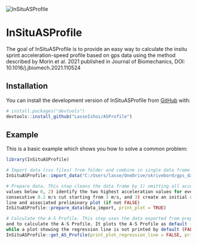 ![InSituASProfile](https://user-images.githubusercontent.com/98103290/153732197-a9744cff-857e-40d2-bfcc-05ecba893076.png)


<!-- README.md is generated from README.Rmd. Please edit that file -->

# InSituASProfile

<!-- badges: start -->
<!-- badges: end -->

The goal of InSituASProfile is to provide an easy way to calculate the
insitu sprint acceleration-speed profile based on gps data using the
method described by Morin et al. 2021 published in Journal of
Biomechanics, DOI: 10.1016/j.jbiomech.2021.110524

## Installation

You can install the development version of InSituASProfile from
[GitHub](https://github.com/) with:

``` r
# install.packages("devtools")
devtools::install_github("LasseIshoi/ASProfile")
```

## Example

This is a basic example which shows you how to solve a common problem:

``` r
library(InSituASProfile)

# Import data (csv files) from folder and combine in single data frame for analysis.  
InSituASProfile::import_data("C:/Users/lasse/OneDrive/skrivebord/gps_data", Velocity, Acceleration)

# Prepare data. This step cleans the data frame by 1) omitting all acceleration
values below 0, 2) identify the two highest acceleration values for every 
consecutive 0.2 m/s cut starting from 3 m/s, and 3) create an initial regression
line and associated preliminary plot (if not FALSE) 
InSituASProfile::prepare_data(data_import, print_plot = TRUE)

# Calculate the A-S Profile. This step uses the data exported from prepare_data,
and to calculate the A-S Profile. It plots the A-S Profile as default (TRUE), 
while a plot showing the regression line is not printed by default (FALSE).
InSituASProfile::get_AS_Profile(print_plot_regression_line = FALSE, print_AS_plot = TRUE)
```
